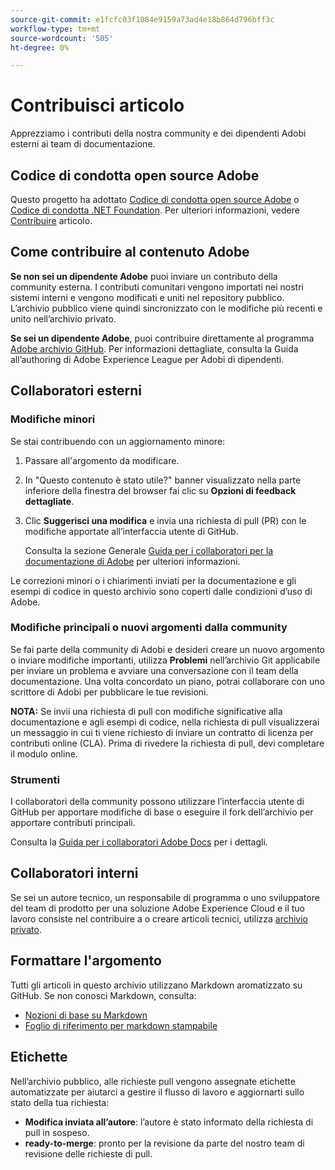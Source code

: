 ```yaml
---
source-git-commit: e1fcfc03f1084e9159a73ad4e18b864d796bff3c
workflow-type: tm+mt
source-wordcount: '505'
ht-degree: 0%

---
```

# Contribuisci articolo

Apprezziamo i contributi della nostra community e dei dipendenti Adobi esterni ai team di documentazione.

## Codice di condotta open source Adobe

Questo progetto ha adottato [Codice di condotta open source Adobe](code-of-conduct.md) o [Codice di condotta .NET Foundation](https://dotnetfoundation.org/code-of-conduct). Per ulteriori informazioni, vedere [Contribuire](contributing.md) articolo.

## Come contribuire al contenuto Adobe

**Se non sei un dipendente Adobe** puoi inviare un contributo della community esterna. I contributi comunitari vengono importati nei nostri sistemi interni e vengono modificati e uniti nel repository pubblico. L’archivio pubblico viene quindi sincronizzato con le modifiche più recenti e unito nell’archivio privato.

**Se sei un dipendente Adobe**, puoi contribuire direttamente al programma [Adobe archivio GitHub](https://git.corp.adobe.com/AdobeDocs/). Per informazioni dettagliate, consulta la Guida all’authoring di Adobe Experience League per Adobi di dipendenti.

## Collaboratori esterni

### Modifiche minori

Se stai contribuendo con un aggiornamento minore:

1. Passare all&#39;argomento da modificare.
1. In &quot;Questo contenuto è stato utile?&quot; banner visualizzato nella parte inferiore della finestra del browser fai clic su **Opzioni di feedback dettagliate**.
1. Clic **Suggerisci una modifica** e invia una richiesta di pull (PR) con le modifiche apportate all’interfaccia utente di GitHub.

   Consulta la sezione Generale [Guida per i collaboratori per la documentazione di Adobe](https://experienceleague.adobe.com/docs/contributor/contributor-guide/introduction.html?lang=it) per ulteriori informazioni.

Le correzioni minori o i chiarimenti inviati per la documentazione e gli esempi di codice in questo archivio sono coperti dalle condizioni d’uso di Adobe.

### Modifiche principali o nuovi argomenti dalla community

Se fai parte della community di Adobi e desideri creare un nuovo argomento o inviare modifiche importanti, utilizza **Problemi** nell’archivio Git applicabile per inviare un problema e avviare una conversazione con il team della documentazione. Una volta concordato un piano, potrai collaborare con uno scrittore di Adobi per pubblicare le tue revisioni.

**NOTA:** Se invii una richiesta di pull con modifiche significative alla documentazione e agli esempi di codice, nella richiesta di pull visualizzerai un messaggio in cui ti viene richiesto di inviare un contratto di licenza per contributi online (CLA). Prima di rivedere la richiesta di pull, devi completare il modulo online.

### Strumenti

I collaboratori della community possono utilizzare l’interfaccia utente di GitHub per apportare modifiche di base o eseguire il fork dell’archivio per apportare contributi principali.

Consulta la [Guida per i collaboratori Adobe Docs](https://experienceleague.adobe.com/docs/contributor/contributor-guide/introduction.html?lang=it) per i dettagli.

## Collaboratori interni

Se sei un autore tecnico, un responsabile di programma o uno sviluppatore del team di prodotto per una soluzione Adobe Experience Cloud e il tuo lavoro consiste nel contribuire a o creare articoli tecnici, utilizza [archivio privato](https://git.corp.adobe.com/AdobeDocs).

## Formattare l&#39;argomento

Tutti gli articoli in questo archivio utilizzano Markdown aromatizzato su GitHub. Se non conosci Markdown, consulta:

* [Nozioni di base su Markdown](https://help.github.com/articles/getting-started-with-writing-and-formatting-on-github/)
* [Foglio di riferimento per markdown stampabile](https://guides.github.com/pdfs/markdown-cheatsheet-online.pdf)

## Etichette

Nell’archivio pubblico, alle richieste pull vengono assegnate etichette automatizzate per aiutarci a gestire il flusso di lavoro e aggiornarti sullo stato della tua richiesta:

* **Modifica inviata all’autore**: l’autore è stato informato della richiesta di pull in sospeso.
* **ready-to-merge**: pronto per la revisione da parte del nostro team di revisione delle richieste di pull.
